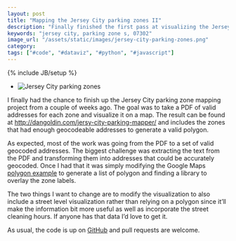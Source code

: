 ```yaml
---
layout: post
title: "Mapping the Jersey City parking zones II"
description: "Finally finished the first pass at visualizing the Jersey City parking zones."
keywords: "jersey city, parking zone s, 07302"
image_url: "/assets/static/images/jersey-city-parking-zones.png"
category:
tags: ["#code", "#dataviz", "#python", "#javascript"]
---
```

{% include JB/setup %}

<ul class="thumbnails">
  <li class="span8">
    <div class="thumbnail">
      <img src="{{ IMG_PATH }}jersey-city-parking-zones.png" alt="Jersey City parking zones" />
    </div>
  </li>
</ul>

I finally had the chance to finish up the Jersey City parking zone mapping project from a couple of weeks ago. The goal was to take a PDF of valid addresses for each zone and visualize it on a map. The result can be found at <a href="http://dangoldin.com/jersy-city-parking-mapper/" target="_blank">http://dangoldin.com/jersy-city-parking-mapper/</a> and includes the zones that had enough geocodeable addresses to generate a valid polygon.

As expected, most of the work was going from the PDF to a set of valid geocoded addresses. The biggest challenge was extracting the text from the PDF and transforming them into addresses that could be accurately geocoded. Once I had that it was simply modifying the Google Maps <a href="https://developers.google.com/maps/documentation/javascript/examples/polygon-simple" target="_blank">polygon example</a> to generate a list of polygon and finding a library to overlay the zone labels.

The two things I want to change are to modify the visualization to also include a street level visualization rather than relying on a polygon since it’ll make the information bit more useful as well as incorporate the street cleaning hours. If anyone has that data I’d love to get it.

As usual, the code is up on <a href="https://github.com/dangoldin/jersy-city-parking-mapper" target="_blank">GitHub</a> and pull requests are welcome.

